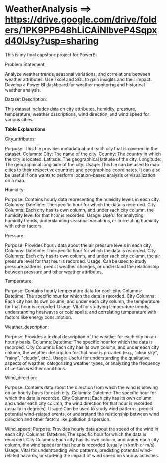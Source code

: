 # WeatherAnalysis ==> https://drive.google.com/drive/folders/1PK9PP648hLiCAiNlbveP4Sqpxd40lJsy?usp=sharing

This is my final capstone project for PowerBi

Problem Statement:

Analyze weather trends, seasonal variations, and correlations between weather attributes. Use Excel and SQL to gain insights and their impact. Develop a Power BI dashboard for weather monitoring and historical weather analysis.

Dataset Description:

This dataset includes data on city attributes, humidity, pressure, temperature, weather descriptions, wind direction, and wind speed for various cities.

**Table Explanations**

City_attributes:

Purpose: This file provides metadata about each city that is covered in the dataset. Columns: City: The name of the city. Country: The country in which the city is located. Latitude: The geographical latitude of the city. Longitude: The geographical longitude of the city. Usage: This file can be used to map cities to their respective countries and geographical coordinates. It can also be useful if one wants to perform location-based analysis or visualization on a map.

Humidity:

Purpose: Contains hourly data representing the humidity levels in each city. Columns: Datetime: The specific hour for which the data is recorded. City Columns: Each city has its own column, and under each city column, the humidity level for that hour is recorded. Usage: Useful for analyzing humidity trends, understanding seasonal variations, or correlating humidity with other factors.

Pressure:

Purpose: Provides hourly data about the air pressure levels in each city. Columns: Datetime: The specific hour for which the data is recorded. City Columns: Each city has its own column, and under each city column, the air pressure level for that hour is recorded. Usage: Can be used to study pressure patterns, predict weather changes, or understand the relationship between pressure and other weather attributes.

Temperature:

Purpose: Contains hourly temperature data for each city. Columns: Datetime: The specific hour for which the data is recorded. City Columns: Each city has its own column, and under each city column, the temperature for that hour is recorded. Usage: Vital for studying temperature trends, understanding heatwaves or cold spells, and correlating temperature with factors like energy consumption.

Weather_description:

Purpose: Provides a textual description of the weather for each city on an hourly basis. Columns: Datetime: The specific hour for which the data is recorded. City Columns: Each city has its own column, and under each city column, the weather description for that hour is provided (e.g., "clear sky", "rainy", "cloudy", etc.). Usage: Useful for understanding the qualitative aspects of weather, categorizing weather types, or analyzing the frequency of certain weather conditions.

Wind_direction:

Purpose: Contains data about the direction from which the wind is blowing on an hourly basis for each city. Columns: Datetime: The specific hour for which the data is recorded. City Columns: Each city has its own column, and under each city column, the wind direction for that hour is recorded (usually in degrees). Usage: Can be used to study wind patterns, predict potential wind-related events, or understand the relationship between wind direction and other factors like pollution dispersion.

Wind_speed:
Purpose: Provides hourly data about the speed of the wind in each city. Columns: Datetime: The specific hour for which the data is recorded. City Columns: Each city has its own column, and under each city column, the wind speed for that hour is recorded (usually in km/h or m/s). Usage: Vital for understanding wind patterns, predicting potential wind-related hazards, or studying the impact of wind speed on various activities.
